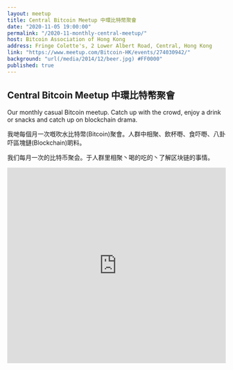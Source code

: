 ```yaml
---
layout: meetup
title: Central Bitcoin Meetup 中環比特幣聚會
date: "2020-11-05 19:00:00"
permalink: "/2020-11-monthly-central-meetup/"
host: Bitcoin Association of Hong Kong
address: Fringe Colette's, 2 Lower Albert Road, Central, Hong Kong
link: "https://www.meetup.com/Bitcoin-HK/events/274030942/"
background: "url(/media/2014/12/beer.jpg) #FF0000"
published: true
---
```


## Central Bitcoin Meetup 中環比特幣聚會

Our monthly casual Bitcoin meetup. Catch up with the crowd, enjoy a drink or snacks and catch up on blockchain drama.

我哋每個月一次嘅吹水比特幣(Bitcoin)聚會。人群中相聚、飲杯嘢、食吓嘢、八卦吓區塊鏈(Blockchain)啲料。

我们每月一次的比特币聚会。于人群里相聚丶喝的吃的丶了解区块链的事情。

<iframe src="https://www.google.com/maps/embed?pb=!1m18!1m12!1m3!1d3691.9442603906236!2d114.15350731495433!3d22.28010118533407!2m3!1f0!2f0!3f0!3m2!1i1024!2i768!4f13.1!3m3!1m2!1s0x3404007ad364f173%3A0x8062493c0c75030f!2sFringe%20Colette&#39;s!5e0!3m2!1sen!2shk!4v1583731450196!5m2!1sen!2shk" width="100%" height="450" frameborder="0" style="border:0;" allowfullscreen=""></iframe>

